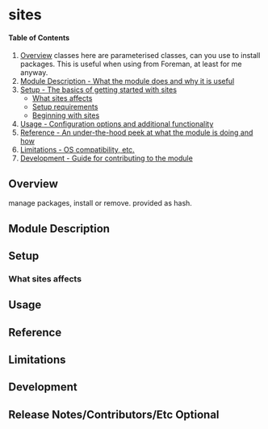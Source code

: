 # sites

#### Table of Contents

1. [Overview](#overview)
   classes here are parameterised classes, can you use to install packages. This is useful when using from Foreman, at least for me anyway.
2. [Module Description - What the module does and why it is useful](#module-description)
3. [Setup - The basics of getting started with sites](#setup)
    * [What sites affects](#what-sites-affects)
    * [Setup requirements](#setup-requirements)
    * [Beginning with sites](#beginning-with-sites)
4. [Usage - Configuration options and additional functionality](#usage)
5. [Reference - An under-the-hood peek at what the module is doing and how](#reference)
5. [Limitations - OS compatibility, etc.](#limitations)
6. [Development - Guide for contributing to the module](#development)

## Overview

manage packages, install or remove. provided as hash.

## Module Description

## Setup

### What sites affects

## Usage

## Reference

## Limitations


## Development

## Release Notes/Contributors/Etc **Optional**
